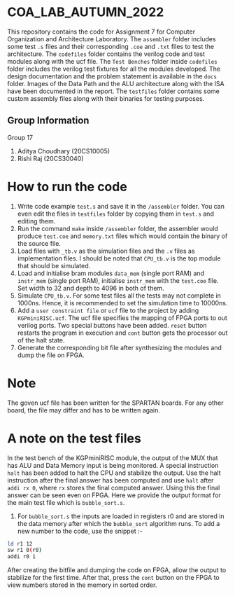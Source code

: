# COA_LAB_AUTUMN_2022
This repository contains the code for Assignment 7 for Computer Organization and Architecture Laboratory. The `assembler` folder includes some test `.s` files and their corresponding `.coe` and `.txt` files to test the architecture. The `codefiles` folder contains the verilog code and test modules along with the ucf file. The `Test Benches` folder inside `codefiles` folder includes the verilog test fixtures for all the modules developed. The design documentation and the problem statement is available in the `docs` folder. Images of the Data Path and the ALU architecture along with the ISA have been documented in the report. The `testfiles` folder contains some custom assembly files along with their binaries for testing purposes. 

## Group Information
Group 17
1. Aditya Choudhary (20CS10005)
2. Rishi Raj (20CS30040)

# How to run the code
1. Write code example `test.s` and save it in the `/assembler` folder. You can even edit the files in `testfiles` folder by copying them in `test.s` and editing them.
2. Run the command `make` inside `/assembler` folder, the assembler would produce `test.coe` and `memory.txt` files which would contain the binary of the source file.
4. Load files with `_tb.v` as the simulation files and the `.v` files as implementation files. I should be noted that `CPU_tb.v` is the top module that should be simulated.
5. Load and initialise bram modules `data_mem` (single port RAM) and `instr_mem` (single port RAM), initialise `instr_mem` with the `test.coe` file. Set width to 32 and depth to 4096 in both of them.
6. Simulate `CPU_tb.v`. For some test files all the tests may not complete in 1000ns. Hence, it is recommended to set the simulation time to 10000ns.
7. Add a `user constraint file` or `ucf` file to the project by adding `KGPminiRISC.ucf`. The ucf file specifies the mapping of FPGA ports to out verilog ports. Two special buttons have been added. `reset` button restarts the program in execution and `cont` button gets the processor out of the halt state.
8. Generate the corresponding bit file after synthesizing the modules and dump the file on FPGA. 

# Note
The goven ucf file has been written for the SPARTAN boards. For any other board, the file may differ and has to be written again.

# A note on the test files
In the test bench of the KGPminiRISC module, the output of the MUX that has ALU and Data Memory input is being monitored. A special instruction `halt` has been added to halt the CPU and stabilize the output. Use the halt instruction after the final answer has been computed and use `halt` after `addi rx 0`, where `rx` stores the final computed answer. Using this the final answer can be seen even on FPGA. Here we provide the output format for the main test file which is `bubble_sort.s`.

1. For `bubble_sort.s` the inputs are loaded in registers r0 and are stored in the data memory after which the `bubble_sort` algorithm runs. To add a new number to the code, use the snippet :-
``` bash
ld r1 12
sw r1 0(r0)
addi r0 1
```
        
After creating the bitfile and dumping the code on FPGA, allow the output to stabilize for the first time. After that, press the `cont` button on the FPGA to view numbers stored in the memory in sorted order.

